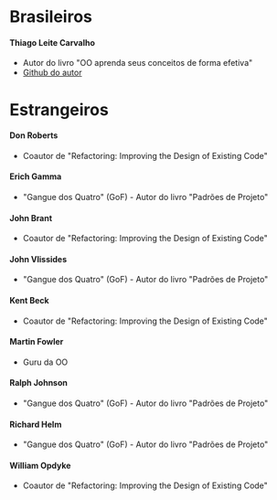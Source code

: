 # **Brasileiros**

#### Thiago Leite Carvalho 

- Autor do livro "OO aprenda seus conceitos de forma efetiva"
- [Github do autor](https://github.com/thiagoleiteecarvalho/exemplosLivro)

# **Estrangeiros**

#### Don Roberts

- Coautor de "Refactoring: Improving the Design of Existing Code"

#### Erich Gamma

- "Gangue dos Quatro" (GoF) - Autor do livro "Padrões de Projeto"

#### John Brant

- Coautor de "Refactoring: Improving the Design of Existing Code"

#### John Vlissides

- "Gangue dos Quatro" (GoF) - Autor do livro "Padrões de Projeto"

#### Kent Beck

- Coautor de "Refactoring: Improving the Design of Existing Code"

#### Martin Fowler 

- Guru da OO

#### Ralph Johnson

- "Gangue dos Quatro" (GoF) - Autor do livro "Padrões de Projeto"

#### Richard Helm

- "Gangue dos Quatro" (GoF) - Autor do livro "Padrões de Projeto"

#### William Opdyke

- Coautor de "Refactoring: Improving the Design of Existing Code"